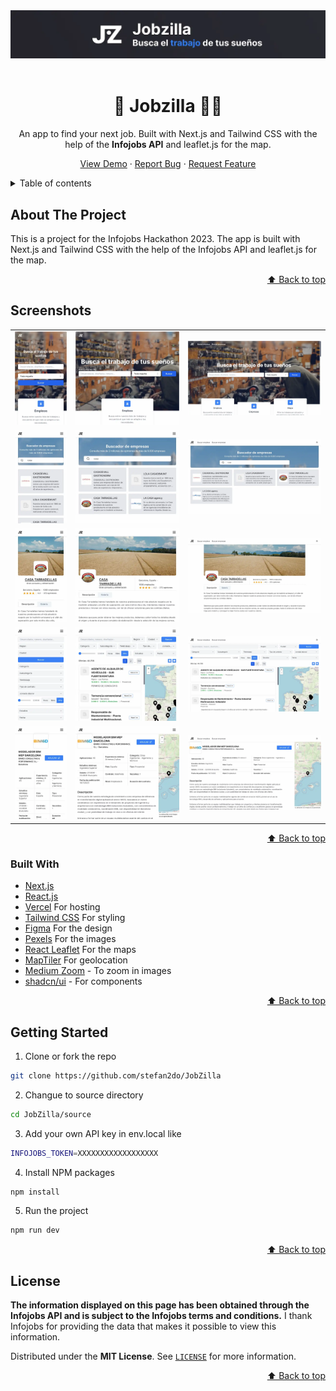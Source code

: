 <div id="top"></div>

<div align="center">
	<a href="https://jobzilla.vercel.app">
		<img src="./readme/header.webp" alt="Web preview" />
	</a>

<br/>
<br />

  # 💼 Jobzilla 👨‍💻

  An app to find your next job. Built with Next.js and Tailwind CSS with the help of the **Infojobs API** and leaflet.js for the map.

  <a href="https://jobzilla.vercel.app">View Demo</a>
  ·
  <a href="https://github.com/devbluecomet/JobZilla/issues">Report Bug</a>
  ·
  <a href="https://github.com/devbluecomet/JobZilla/issues">Request Feature</a>

</div>


<!-- TABLE OF CONTENTS -->
<details>
<summary>Table of contents</summary>

- [About The Project](#about-the-project)
- [Screenshots](#screenshots)
- [Built With](#built-with)
- [Getting Started](#getting-started)
- [License](#license)
- [Contact](#contact)

</details>


<!-- ABOUT THE PROJECT -->
## About The Project

This is a project for the Infojobs Hackathon 2023. The app is built with Next.js and Tailwind CSS with the help of the Infojobs API and leaflet.js for the map.

<p align="right"><a href="#top">⬆ Back to top</a></p>


<!-- SCREENSHOTS -->
## Screenshots

<table>
    <tr>
      <td>
          <img src="./readme/screenshots/home-mobile.webp" width="100%" title="Mobile solution"  />
      </td>
      <td>
          <img src="./readme/screenshots/home-tablet.webp" width="100%" title="Tablet solution"/>
      </td>
      <td>
          <img src="./readme/screenshots/home-desktop.webp" width="100%" title="Desktop solution"/>
      </td>
    </tr>
    <tr>
      <td>
          <img src="./readme/screenshots/empresas-mobile.webp" width="100%" title="Mobile solution"  />
      </td>
      <td>
          <img src="./readme/screenshots/empresas-tablet.webp" width="100%" title="Tablet solution"/>
      </td>
      <td>
          <img src="./readme/screenshots/empresas-desktop.webp" width="100%" title="Desktop solution"/>
      </td>
    </tr>
    <tr>
      <td>
          <img src="./readme/screenshots/empresa-mobile.webp" width="100%" title="Mobile solution"  />
      </td>
      <td>
          <img src="./readme/screenshots/empresa-tablet.webp" width="100%" title="Tablet solution"/>
      </td>
      <td>
          <img src="./readme/screenshots/empresa-desktop.webp" width="100%" title="Desktop solution"/>
      </td>
    </tr>
    <tr>
      <td>
          <img src="./readme/screenshots/empleos-mobile.webp" width="100%" title="Mobile solution"  />
      </td>
      <td>
          <img src="./readme/screenshots/empleos-tablet.webp" width="100%" title="Tablet solution"/>
      </td>
      <td>
          <img src="./readme/screenshots/empleos-desktop.webp" width="100%" title="Desktop solution"/>
      </td>
    </tr>
    <tr>
      <td>
          <img src="./readme/screenshots/empleo-mobile.webp" width="100%" title="Mobile solution"  />
      </td>
      <td>
          <img src="./readme/screenshots/empleo-tablet.webp" width="100%" title="Tablet solution"/>
      </td>
      <td>
          <img src="./readme/screenshots/empleo-desktop.webp" width="100%" title="Desktop solution"/>
      </td>
    </tr>
</table>

<p align="right"><a href="#top">⬆ Back to top</a></p>


### Built With

* [Next.js](https://nextjs.org/)
* [React.js](https://reactjs.org/)
* [Vercel](https://vercel.com/) For hosting
* [Tailwind CSS](https://tailwindcss.com/) For styling
* [Figma](https://www.figma.com/) For the design
* [Pexels](https://www.pexels.com) For the images
* [React Leaflet](https://react-leaflet.js.org) For the maps
* [MapTiler](https://docs.maptiler.com/cloud/api) For geolocation
* [Medium Zoom](https://medium-zoom.francoischalifour.com) - To zoom in images
* [shadcn/ui](https://ui.shadcn.com) - For components

<p align="right"><a href="#top">⬆ Back to top</a></p>


<!-- GETTING STARTED -->
## Getting Started

1. Clone or fork the repo
```sh
git clone https://github.com/stefan2do/JobZilla
```
2. Changue to source directory
```sh
cd JobZilla/source
```
3. Add your own API key in env.local like
```sh
INFOJOBS_TOKEN=XXXXXXXXXXXXXXXXXX
```
4. Install NPM packages
```sh
npm install
```
5. Run the project
```sh
npm run dev
```

<p align="right"><a href="#top">⬆ Back to top</a></p>


<!-- LICENSE -->
## License

**The information displayed on this page has been obtained through the Infojobs API and is subject to the Infojobs terms and conditions.** I thank Infojobs for providing the data that makes it possible to view this information.

Distributed under the **MIT License**. See [`LICENSE`](https://github.com/stefan2do/JobZilla/blob/main/LICENCE) for more information.

<p align="right"><a href="#top">⬆ Back to top</a></p>
